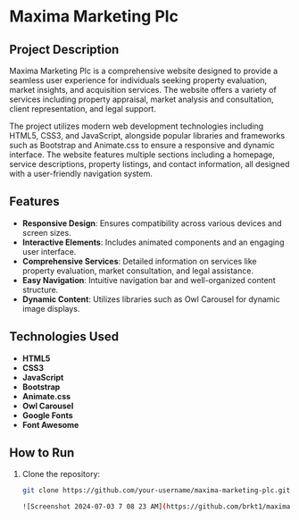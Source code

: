 # Maxima Marketing Plc

## Project Description

Maxima Marketing Plc is a comprehensive website designed to provide a seamless user experience for individuals seeking property evaluation, market insights, and acquisition services. The website offers a variety of services including property appraisal, market analysis and consultation, client representation, and legal support.

The project utilizes modern web development technologies including HTML5, CSS3, and JavaScript, alongside popular libraries and frameworks such as Bootstrap and Animate.css to ensure a responsive and dynamic interface. The website features multiple sections including a homepage, service descriptions, property listings, and contact information, all designed with a user-friendly navigation system.

## Features

- **Responsive Design**: Ensures compatibility across various devices and screen sizes.
- **Interactive Elements**: Includes animated components and an engaging user interface.
- **Comprehensive Services**: Detailed information on services like property evaluation, market consultation, and legal assistance.
- **Easy Navigation**: Intuitive navigation bar and well-organized content structure.
- **Dynamic Content**: Utilizes libraries such as Owl Carousel for dynamic image displays.

## Technologies Used

- **HTML5**
- **CSS3**
- **JavaScript**
- **Bootstrap**
- **Animate.css**
- **Owl Carousel**
- **Google Fonts**
- **Font Awesome**



## How to Run

1. Clone the repository:
   ```bash
   git clone https://github.com/your-username/maxima-marketing-plc.git

   ![Screenshot 2024-07-03 7 08 23 AM](https://github.com/brkt1/maxima-marketing/assets/134799825/99b56e7c-8695-4b0d-b213-2776d8fb37d2)
